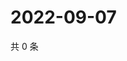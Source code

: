 # 2022-09-07

共 0 条

<!-- BEGIN WEIBO -->
<!-- 最后更新时间 Wed Sep 07 2022 20:35:38 GMT+0800 (China Standard Time) -->

<!-- END WEIBO -->

